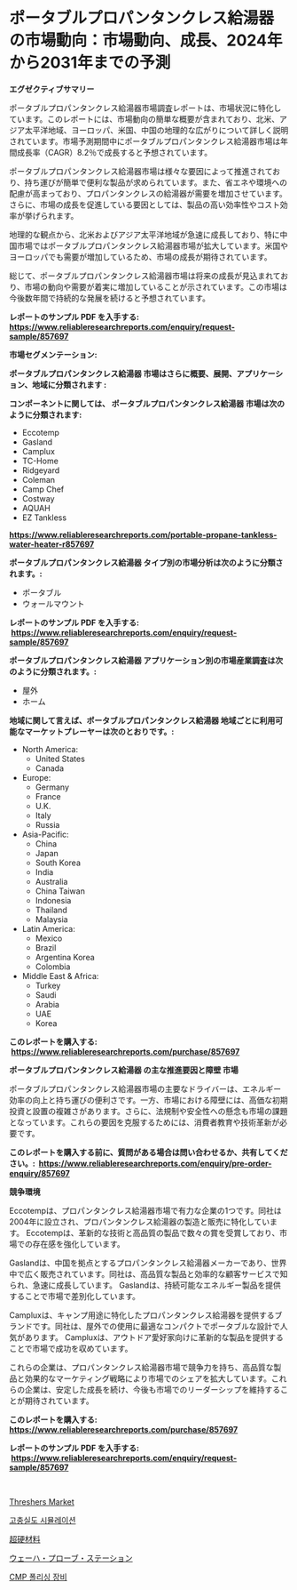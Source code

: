 <p><h1>ポータブルプロパンタンクレス給湯器の市場動向：市場動向、成長、2024年から2031年までの予測</h1></p><p><strong>エグゼクティブサマリー</strong></p>
<p><p>ポータブルプロパンタンクレス給湯器市場調査レポートは、市場状況に特化しています。このレポートには、市場動向の簡単な概要が含まれており、北米、アジア太平洋地域、ヨーロッパ、米国、中国の地理的な広がりについて詳しく説明されています。市場予測期間中にポータブルプロパンタンクレス給湯器市場は年間成長率（CAGR）8.2％で成長すると予想されています。</p><p>ポータブルプロパンタンクレス給湯器市場は様々な要因によって推進されており、持ち運びが簡単で便利な製品が求められています。また、省エネや環境への配慮が高まっており、プロパンタンクレスの給湯器が需要を増加させています。さらに、市場の成長を促進している要因としては、製品の高い効率性やコスト効率が挙げられます。</p><p>地理的な観点から、北米およびアジア太平洋地域が急速に成長しており、特に中国市場ではポータブルプロパンタンクレス給湯器市場が拡大しています。米国やヨーロッパでも需要が増加しているため、市場の成長が期待されています。</p><p>総じて、ポータブルプロパンタンクレス給湯器市場は将来の成長が見込まれており、市場の動向や需要が着実に増加していることが示されています。この市場は今後数年間で持続的な発展を続けると予想されています。</p></p>
<p><strong>レポートのサンプル PDF を入手する: <a href="https://www.reliableresearchreports.com/enquiry/request-sample/857697">https://www.reliableresearchreports.com/enquiry/request-sample/857697</a></strong></p>
<p><strong>市場セグメンテーション:</strong></p>
<p><strong> ポータブルプロパンタンクレス給湯器 市場はさらに概要、展開、アプリケーション、地域に分類されます :</strong></p>
<p><strong>コンポーネントに関しては、 ポータブルプロパンタンクレス給湯器 市場は次のように分類されます: &nbsp;</strong></p>
<p><ul><li>Eccotemp</li><li>Gasland</li><li>Camplux</li><li>TC-Home</li><li>Ridgeyard</li><li>Coleman</li><li>Camp Chef</li><li>Costway</li><li>AQUAH</li><li>EZ Tankless</li></ul></p>
<p><strong><a href="https://www.reliableresearchreports.com/portable-propane-tankless-water-heater-r857697">https://www.reliableresearchreports.com/portable-propane-tankless-water-heater-r857697</a></strong></p>
<p><strong> ポータブルプロパンタンクレス給湯器 タイプ別の市場分析は次のように分類されます。:</strong></p>
<p><ul><li>ポータブル</li><li>ウォールマウント</li></ul></p>
<p><strong>レポートのサンプル PDF を入手する: &nbsp;<a href="https://www.reliableresearchreports.com/enquiry/request-sample/857697">https://www.reliableresearchreports.com/enquiry/request-sample/857697</a></strong></p>
<p><strong> ポータブルプロパンタンクレス給湯器 アプリケーション別の市場産業調査は次のように分類されます。:</strong></p>
<p><ul><li>屋外</li><li>ホーム</li></ul></p>
<p><strong>地域に関して言えば、ポータブルプロパンタンクレス給湯器 地域ごとに利用可能なマーケットプレーヤーは次のとおりです。:</strong></p>
<p><ul>
    <li>
        North America:
        <ul>
            <li>United States</li>
            <li>Canada</li>
        </ul>
    </li>
    <li>
        Europe:
        <ul>
            <li>Germany</li>
            <li>France</li>
            <li>U.K.</li>
            <li>Italy</li>
            <li>Russia</li>
        </ul>
    </li>
    <li>
        Asia-Pacific:
        <ul>
            <li>China</li>
            <li>Japan</li>
            <li>South Korea</li>
            <li>India</li>
            <li>Australia</li>
            <li>China Taiwan</li>
            <li>Indonesia</li>
            <li>Thailand</li>
            <li>Malaysia</li>
        </ul>
    </li>
    <li>
        Latin America:
        <ul>
            <li>Mexico</li>
            <li>Brazil</li>
            <li>Argentina Korea</li>
            <li>Colombia</li>
        </ul>
    </li>
    <li>
        Middle East & Africa:
        <ul>
            <li>Turkey</li>
            <li>Saudi</li>
            <li>Arabia</li>
            <li>UAE</li>
            <li>Korea</li>
        </ul>
    </li>
    </ul></p>
<p><strong>このレポートを購入する: &nbsp;<a href="https://www.reliableresearchreports.com/purchase/857697">https://www.reliableresearchreports.com/purchase/857697</a></strong></p>
<p><strong>ポータブルプロパンタンクレス給湯器 の主な推進要因と障壁 市場</strong></p>
<p><p>ポータブルプロパンタンクレス給湯器市場の主要なドライバーは、エネルギー効率の向上と持ち運びの便利さです。一方、市場における障壁には、高価な初期投資と設置の複雑さがあります。さらに、法規制や安全性への懸念も市場の課題となっています。これらの要因を克服するためには、消費者教育や技術革新が必要です。</p></p>
<p><strong>このレポートを購入する前に、質問がある場合は問い合わせるか、共有してください。:&nbsp; <a href="https://www.reliableresearchreports.com/enquiry/pre-order-enquiry/857697">https://www.reliableresearchreports.com/enquiry/pre-order-enquiry/857697</a></strong></p>
<p><strong>競争環境</strong></p>
<p><p>Eccotempは、プロパンタンクレス給湯器市場で有力な企業の1つです。同社は2004年に設立され、プロパンタンクレス給湯器の製造と販売に特化しています。 Eccotempは、革新的な技術と高品質の製品で数々の賞を受賞しており、市場での存在感を強化しています。</p><p>Gaslandは、中国を拠点とするプロパンタンクレス給湯器メーカーであり、世界中で広く販売されています。同社は、高品質な製品と効率的な顧客サービスで知られ、急速に成長しています。 Gaslandは、持続可能なエネルギー製品を提供することで市場で差別化しています。</p><p>Campluxは、キャンプ用途に特化したプロパンタンクレス給湯器を提供するブランドです。同社は、屋外での使用に最適なコンパクトでポータブルな設計で人気があります。 Campluxは、アウトドア愛好家向けに革新的な製品を提供することで市場で成功を収めています。</p><p>これらの企業は、プロパンタンクレス給湯器市場で競争力を持ち、高品質な製品と効果的なマーケティング戦略により市場でのシェアを拡大しています。これらの企業は、安定した成長を続け、今後も市場でのリーダーシップを維持することが期待されています。</p></p>
<p><strong>このレポートを購入する: &nbsp; <a href="https://www.reliableresearchreports.com/purchase/857697">https://www.reliableresearchreports.com/purchase/857697</a></strong></p>
<p><strong>レポートのサンプル PDF を入手する: &nbsp;<a href="https://www.reliableresearchreports.com/enquiry/request-sample/857697">https://www.reliableresearchreports.com/enquiry/request-sample/857697</a></strong><strong></strong></p>
<p>&nbsp;</p>
<p><p><a href="https://github.com/ruddyyedelwadw/Market-Research-Report-List-2/blob/main/threshers-market.md">Threshers Market</a></p><p><a href="https://medium.com/@joananitzsche/%EA%B3%A0%ED%92%88%EC%A7%88-%EC%8B%9C%EB%AE%AC%EB%A0%88%EC%9D%B4%EC%85%98-%EC%8B%9C%EC%9E%A5-2031%EB%85%84%EA%B9%8C%EC%A7%80%EC%9D%98-%ED%8A%B8%EB%A0%8C%EB%93%9C-%EC%98%88%EC%B8%A1-%EB%B0%8F-%EA%B2%BD%EC%9F%81-%EB%B6%84%EC%84%9D-79f43aa695ce">고충실도 시뮬레이션</a></p><p><a href="https://medium.com/@kaitlensen45645/%E8%B6%85%E9%9B%A3%E7%A0%B4%E7%89%A9%E8%B3%AA%E5%B8%82%E5%A0%B4%E8%A6%8F%E6%A8%A1%E3%81%A8%E5%B8%82%E5%A0%B4%E5%8B%95%E5%90%91-%E5%AE%8C%E5%85%A8%E3%81%AA%E7%94%A3%E6%A5%AD%E6%A6%82%E8%A6%81-2024%E5%B9%B4%E3%81%8B%E3%82%892031%E5%B9%B4%E3%81%BE%E3%81%A7-c2d709be871f">超硬材料</a></p><p><a href="https://github.com/SantosDicki04/Market-Research-Report-List-1/blob/main/151370421595.md">ウェーハ・プローブ・ステーション</a></p><p><a href="https://medium.com/@achimcoteanu1/cmp-%ED%8F%B4%EB%A6%AC%EC%8B%B1-%EC%9E%A5%EB%B9%84-%EC%8B%9C%EC%9E%A5-%EB%A9%94%ED%8A%B8%EB%A6%AD%EC%9D%84-%ED%95%B4%EB%8F%85%ED%95%98%EB%8B%A4-%EC%8B%9C%EC%9E%A5-%EC%A0%90%EC%9C%A0%EC%9C%A8-%ED%8A%B8%EB%A0%8C%EB%93%9C-%EB%B0%8F-%EC%84%B1%EC%9E%A5-%ED%8C%A8%ED%84%B4-a7b3be1080e8">CMP 폴리싱 장비</a></p></p>